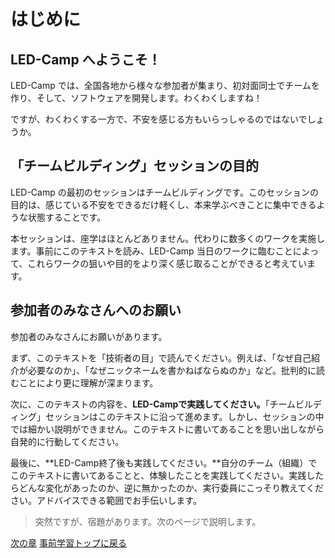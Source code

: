 # はじめに

## LED-Camp へようこそ！
LED-Camp では、全国各地から様々な参加者が集まり、初対面同士でチームを作り、そして、ソフトウェアを開発します。わくわくしますね！

ですが、わくわくする一方で、不安を感じる方もいらっしゃるのではないでしょうか。

## 「チームビルディング」セッションの目的
LED-Camp の最初のセッションはチームビルディングです。このセッションの目的は、感じている不安をできるだけ軽くし、本来学ぶべきことに集中できるような状態することです。

本セッションは、座学はほとんどありません。代わりに数多くのワークを実施します。事前にこのテキストを読み、LED-Camp 当日のワークに臨むことによって、これらワークの狙いや目的をより深く感じ取ることができると考えています。

## 参加者のみなさんへのお願い
参加者のみなさんにお願いがあります。

まず、このテキストを「技術者の目」で読んでください。例えば、「なぜ自己紹介が必要なのか」、「なぜニックネームを書かねばならぬのか」など。批判的に読むことにより更に理解が深まります。

次に、このテキストの内容を、**LED-Campで実践してください。**「チームビルディング」セッションはこのテキストに沿って進めます。しかし、セッションの中では細かい説明ができません。このテキストに書いてあることを思い出しながら自発的に行動してください。

最後に、**LED-Camp終了後も実践してください。**自分のチーム（組織）でこのテキストに書いてあることと、体験したことを実践してください。実践したらどんな変化があったのか、逆に無かったのか、実行委員にこっそり教えてください。アドバイスできる範囲でお手伝いします。

> 突然ですが、宿題があります。次のページで説明します。

 [次の章](team_introwork.md)
 [事前学習トップに戻る](../../pre_learning/index.md)  
